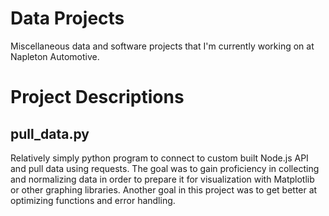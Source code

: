 # Data Projects
Miscellaneous data and software projects that I'm currently working on at Napleton Automotive.

# Project Descriptions
## pull_data.py
Relatively simply python program to connect to custom built Node.js API and pull data using requests. The goal was to gain proficiency in collecting and normalizing data in order to prepare it for visualization with Matplotlib or other graphing libraries. Another goal in this project was to get better at optimizing functions and error handling. 



